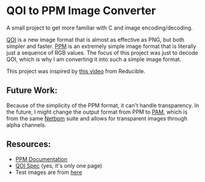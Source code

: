 # QOI to PPM Image Converter
A small project to get more familiar with C and image encoding/decoding.

[QOI](https://qoiformat.org/) is a new image format that is almost as effective as PNG, but both simpler and faster.
[PPM](http://netpbm.sourceforge.net/doc/ppm.html) is an extremely simple image format that is literally just a sequence of RGB values.
The focus of this project was just to decode QOI, which is why I am converting it into such a simple image format.

This project was inspired by [this video](https://www.youtube.com/watch?v=EFUYNoFRHQI) from Reducible.

## Future Work:
Because of the simplicity of the PPM format, it can't handle transparency. In the future, I might change the output format from PPM to [PAM](http://netpbm.sourceforge.net/doc/pam.html),
which is from the same [Netbpm](http://netpbm.sourceforge.net/doc/index.html) suite and allows for transparent images through alpha channels.

## Resources:
 - [PPM Documentation](http://netpbm.sourceforge.net/doc/index.html#transparency)
 - [QOI Spec](https://qoiformat.org/qoi-specification.pdf) (yes, it's only one page)
 - Test images are from [here](https://qoiformat.org/)
